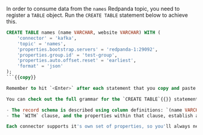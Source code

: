 
In order to consume data from the `names` Redpanda topic, you need to register a `TABLE` object. Run the `CREATE TABLE` statement below to achieve this.

```sql
CREATE TABLE names (name VARCHAR, website VARCHAR) WITH (
    'connector' = 'kafka',
    'topic' = 'names',
    'properties.bootstrap.servers' = 'redpanda-1:29092',
    'properties.group.id' = 'test-group',
    'properties.auto.offset.reset' = 'earliest',
    'format' = 'json'
);
```{{copy}}

Remember to hit `<Enter>` after each statement that you copy and paste inside the SQL shell.

You can check out the full grammar for the `CREATE TABLE`{{}} statement in <a href="https://nightlies.apache.org/flink/flink-docs-master/docs/dev/table/sql/create/#create-table" target="_blank">the Flink docs</a>, but to summarize:

- The record schema is described using column definitions: `(name VARCHAR, website VARCHAR)`{{}} 
- The `WITH` clause, and the properties within that clause, establish a connection to the Redpanda cluster using the `kafka` connector.

Each connector supports it's own set of properties, so you'll always need to reference the connector documentation when using different data sources. The Redpanda-compatible Kafka connector's documentation can be found <a href="https://nightlies.apache.org/flink/flink-docs-master/docs/connectors/table/kafka/" target="_blank">here</a>, so be sure to bookmark that for future reference.
